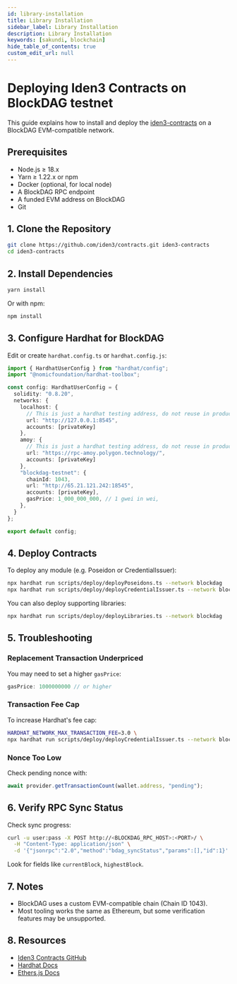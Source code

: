 ```yaml
---
id: library-installation
title: Library Installation
sidebar_label: Library Installation
description: Library Installation
keywords: [sakundi, blockchain]
hide_table_of_contents: true
custom_edit_url: null
---
```


# Deploying Iden3 Contracts on BlockDAG testnet

This guide explains how to install and deploy the [iden3-contracts](https://github.com/iden3/contracts) on a BlockDAG EVM-compatible network.

## Prerequisites

- Node.js ≥ 18.x
- Yarn ≥ 1.22.x or npm
- Docker (optional, for local node)
- A BlockDAG RPC endpoint
- A funded EVM address on BlockDAG
- Git

## 1. Clone the Repository

```bash
git clone https://github.com/iden3/contracts.git iden3-contracts
cd iden3-contracts
```

## 2. Install Dependencies

```bash
yarn install
```

Or with npm:

```bash
npm install
```

## 3. Configure Hardhat for BlockDAG

Edit or create `hardhat.config.ts` or `hardhat.config.js`:

```ts
import { HardhatUserConfig } from "hardhat/config";
import "@nomicfoundation/hardhat-toolbox";

const config: HardhatUserConfig = {
  solidity: "0.8.20",
  networks: {
    localhost: {
      // This is just a hardhat testing address, do not reuse in productionq
      url: "http://127.0.0.1:8545",
      accounts: [privateKey]
    },
    amoy: {
      // This is just a hardhat testing address, do not reuse in productionq
      url: "https://rpc-amoy.polygon.technology/",
      accounts: [privateKey]
    },
    "blockdag-testnet": {
      chainId: 1043,
      url: "http://65.21.121.242:18545",
      accounts: [privateKey],
      gasPrice: 1_000_000_000, // 1 gwei in wei,
    },
  }
};

export default config;
```

## 4. Deploy Contracts

To deploy any module (e.g. Poseidon or CredentialIssuer):

```bash
npx hardhat run scripts/deploy/deployPoseidons.ts --network blockdag
npx hardhat run scripts/deploy/deployCredentialIssuer.ts --network blockdag
```

You can also deploy supporting libraries:

```bash
npx hardhat run scripts/deploy/deployLibraries.ts --network blockdag
```

## 5. Troubleshooting

### Replacement Transaction Underpriced

You may need to set a higher `gasPrice`:

```ts
gasPrice: 1000000000 // or higher
```

### Transaction Fee Cap

To increase Hardhat's fee cap:

```bash
HARDHAT_NETWORK_MAX_TRANSACTION_FEE=3.0 \
npx hardhat run scripts/deploy/deployCredentialIssuer.ts --network blockdag
```

### Nonce Too Low

Check pending nonce with:

```js
await provider.getTransactionCount(wallet.address, "pending");
```

## 6. Verify RPC Sync Status

Check sync progress:

```bash
curl -u user:pass -X POST http://<BLOCKDAG_RPC_HOST>:<PORT>/ \
  -H "Content-Type: application/json" \
  -d '{"jsonrpc":"2.0","method":"bdag_syncStatus","params":[],"id":1}'
```

Look for fields like `currentBlock`, `highestBlock`.

## 7. Notes

- BlockDAG uses a custom EVM-compatible chain (Chain ID 1043).
- Most tooling works the same as Ethereum, but some verification features may be unsupported.

## 8. Resources

- [Iden3 Contracts GitHub](https://github.com/iden3/contracts)
- [Hardhat Docs](https://hardhat.org)
- [Ethers.js Docs](https://docs.ethers.org)

